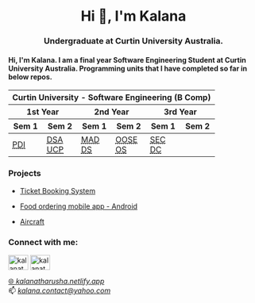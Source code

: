 <h1 align="center">Hi 👋, I'm Kalana</h1>
<h3 align="center">Undergraduate at Curtin University Australia.</h3>
<p><H4>Hi, I'm Kalana. I am a final year Software Engineering Student at Curtin University Australia. Programming units that I have completed so far in below repos.</H4></p>

<table>
    <thead>
        <th colspan=6>Curtin University - Software Engineering (B Comp)</th>
    </thead>
    <thead>
        <th colspan=2>1st Year</th>
        <th colspan=2>2nd Year</th>
        <th colspan=2>3rd Year</th>
    </thead>
    <thead>
        <th>Sem 1</th>
        <th>Sem 2</th>
        <th>Sem 1</th>
        <th>Sem 2</th>
        <th>Sem 1</th>
        <th>Sem 2</th>
    </thead>
    <tbody>
        <tr>
            <td><a href="https://github.com/KalanaTharusha/COMP1007" target="_blank" rel="noopener noreferrer">
                <abbr title="Programming Designing and Implementation">PDI</abbr></a></td>
            <td><a href="https://github.com/KalanaTharusha/COMP1002" target="_blank" rel="noopener noreferrer">
                <abbr title="Data Structures and Algorithms">DSA</abbr></a><br> 
                <a href="https://github.com/KalanaTharusha/COMP1000" target="_blank" rel="noopener noreferrer">
                <abbr title="UNIX and C Programming">UCP</abbr></a></td>
            <td><a href="https://github.com/KalanaTharusha/COMP2008" target="_blank" rel="noopener noreferrer">
                <abbr title="Mobile Application Development">MAD</abbr></a><br> 
                <a href="https://github.com/KalanaTharusha/ISYS2014" target="_blank" rel="noopener noreferrer">
                <abbr title="Database Systems">DS</abbr></a></td>
            <td><a href="https://github.com/KalanaTharusha/COMP2003" target="_blank" rel="noopener noreferrer">
                <abbr title="Object Oriented Software Engineering">OOSE</abbr></a><br> 
                <a href="https://github.com/KalanaTharusha/COMP2006" target="_blank" rel="noopener noreferrer">
                <abbr title="Operating Systems">OS</abbr></a></td>
            <td><a href="https://github.com/KalanaTharusha/COMP3003" target="_blank" rel="noopener noreferrer">
                <abbr title="Software Engineering Concepts">SEC</abbr></a><br> 
                <a href="https://github.com/KalanaTharusha/COMP3008" target="_blank" rel="noopener noreferrer">
                <abbr title="Distributed Computing(.NET)">DC</abbr></a></td>
        </tr>
    </tbody>
    
</table>

<p><h3>Projects</h3></p>

<p>
    <ul>
        <li><a href="https://ccet-ticketing.netlify.app/" target="_blank" rel="noopener noreferrer">Ticket Booking System</a></li>
    </ul>
    <ul>
        <li><a href="https://github.com/iamkalana/Food_App" target="_blank" rel="noopener noreferrer">Food ordering mobile app - Android</a></li>
    </ul>
    <ul>
        <li><a href="https://aircraft-kalana.netlify.app/" target="_blank" rel="noopener noreferrer">Aircraft</a></li>
    </ul>
</p>

<h3 align="left">Connect with me:</h3>
<p align="left">
<a href="https://twitter.com/kalanatharusha" target="_blank" rel="noopener noreferrer"><img align="center" src="https://raw.githubusercontent.com/rahuldkjain/github-profile-readme-generator/master/src/images/icons/Social/twitter.svg" alt="kalanatharusha" height="30" width="40" /></a>
<a href="https://linkedin.com/in/kalana-tharusha" target="_blank" rel="noopener noreferrer"><img align="center" src="https://raw.githubusercontent.com/rahuldkjain/github-profile-readme-generator/master/src/images/icons/Social/linked-in-alt.svg" alt="kalanatharusha" height="30" width="40" /></a>
</p>

<a href="https://kalanatharusha.netlify.app/" target="_blank" rel="noopener noreferrer">🌐 *kalanatharusha.netlify.app*</a>\
📫 *kalana.contact@yahoo.com*
